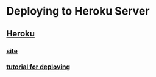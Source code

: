 # Deploying to Heroku Server
## [Heroku](https://dashboard.heroku.com/)

### [site](https://django-praisethedevil.herokuapp.com/)
### [tutorial for deploying](https://www.youtube.com/watch?v=kBwhtEIXGII&ab_channel=DennisIvy)